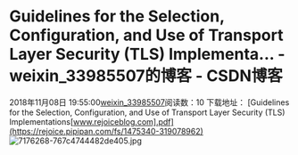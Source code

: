 # Guidelines for the Selection, Configuration, and Use of Transport Layer Security (TLS) Implementa... - weixin_33985507的博客 - CSDN博客
2018年11月08日 19:55:00[weixin_33985507](https://me.csdn.net/weixin_33985507)阅读数：10
下载地址： [Guidelines for the Selection, Configuration, and Use of Transport Layer Security (TLS) Implementations[www.rejoiceblog.com].pdf](https://rejoice.pipipan.com/fs/1475340-319078962)
![7176268-767c4744482de405.jpg](https://upload-images.jianshu.io/upload_images/7176268-767c4744482de405.jpg)
